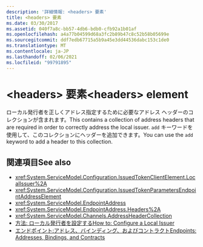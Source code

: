 ```yaml
---
description: '詳細情報: <headers> 要素'
title: <headers> 要素
ms.date: 03/30/2017
ms.assetid: 040f7a8c-bb57-4db6-bdb0-cfb92a1b01af
ms.openlocfilehash: a4a77b04599d68a3fc2b89b47c8c52b58b05699e
ms.sourcegitcommit: ddf7edb67715a5b9a45e3dd44536dabc153c1de0
ms.translationtype: MT
ms.contentlocale: ja-JP
ms.lasthandoff: 02/06/2021
ms.locfileid: "99791895"
---
```

# <a name="headers-element"></a><span data-ttu-id="52cbe-103">\<headers> 要素</span><span class="sxs-lookup"><span data-stu-id="52cbe-103">\<headers> element</span></span>

<span data-ttu-id="52cbe-104">ローカル発行者を正しくアドレス指定するために必要なアドレス ヘッダーのコレクションが含まれます。</span><span class="sxs-lookup"><span data-stu-id="52cbe-104">This contains a collection of address headers that are required in order to correctly address the local issuer.</span></span> <span data-ttu-id="52cbe-105">`add` キーワードを使用して、このコレクションにヘッダーを追加できます。</span><span class="sxs-lookup"><span data-stu-id="52cbe-105">You can use the `add` keyword to add a header to this collection.</span></span>  
  
## <a name="see-also"></a><span data-ttu-id="52cbe-106">関連項目</span><span class="sxs-lookup"><span data-stu-id="52cbe-106">See also</span></span>

- <xref:System.ServiceModel.Configuration.IssuedTokenClientElement.LocalIssuer%2A>
- <xref:System.ServiceModel.Configuration.IssuedTokenParametersEndpointAddressElement>
- <xref:System.ServiceModel.EndpointAddress>
- <xref:System.ServiceModel.EndpointAddress.Headers%2A>
- <xref:System.ServiceModel.Channels.AddressHeaderCollection>
- [<span data-ttu-id="52cbe-107">方法: ローカル発行者を設定する</span><span class="sxs-lookup"><span data-stu-id="52cbe-107">How to: Configure a Local Issuer</span></span>](../../../wcf/feature-details/how-to-configure-a-local-issuer.md)
- [<span data-ttu-id="52cbe-108">エンドポイント:アドレス、バインディング、およびコントラクト</span><span class="sxs-lookup"><span data-stu-id="52cbe-108">Endpoints: Addresses, Bindings, and Contracts</span></span>](../../../wcf/feature-details/endpoints-addresses-bindings-and-contracts.md)
